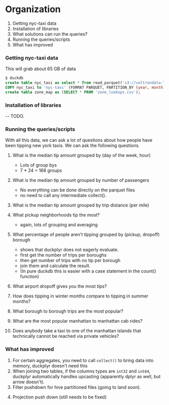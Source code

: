 # Organization
1. Getting nyc-taxi data
2. Installation of libraries
3. What solutions can run the queries?
4. Running the queries/scripts
5. What has improved 

### Getting nyc-taxi  data

This will grab about 65 GB of data 
```sql
$ duckdb
create table nyc_taxi as select * from read_parquet('s3://voltrondata-labs-datasets/nyc-taxi/*', hive_partitioning=TRUE)
COPY nyc_taxi to 'nyc-taxi' (FORMAT PARQUET, PARTITION_BY (year, month));
create table zone_map as (SELECT * FROM 'zone_lookups.csv');
```

### Installation of libraries
-- TODO.

### Running the queries/scripts

With all this data, we can ask a lot of questions about how people have been tipping new york taxis. We can ask the following questions.

1. What is the median tip amount grouped by (day of the week, hour)
	- Lots of group bys
	- 7 * 24 = 168 groups
2. What is the median tip amount grouped by number of passengers
	- No everything can be done directly on the parquet files
	- no need to call any intermediate collect().

3. What is the median tip amount grouped by trip distance (per mile)
4. What pickup neighborhoods tip the most?
	- again, lots of grouping and averaging

5. What percentage of people aren't tipping grouped by (pickup, dropoff) borough
	- shows that duckplyr does not eagerly evaluate. 
	- first get the number of trips per boroughs
	- then get number of trips with no tip per borough
	- join them and calculate the result. 
	- (In pure duckdb this is easier with a case statement in the count() function)

6. What airport dropoff gives you the most tips?
7. How does tipping in winter months compare to tipping in summer months?

8. What borough to borough trips are the most popular?
9. What are the most popular manhattan to manhattan cab rides?


10. Does anybody take a taxi to one of the manhattan islands that technically cannot be reached via private vehicles?

### What has improved 
1. For certain aggregates, you need to call `collect()` to bring data into memory, duckplyr doesn't need this
2. When joining two tables, if the columns types are `int32` and `int64`, duckplyr automatically handles upcasting (apparently dplyr as well, but arrow doesn't).
3. Filter pushdown for hive partitioned files (going to land soon).
<!-- 4. Windowing (Q5) -->
4. Projection push down (still needs to be fixed)


